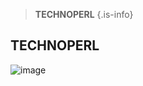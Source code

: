 > **TECHNOPERL**
{.is-info}
## **TECHNOPERL**
![image](https://user-images.githubusercontent.com/49417479/110871663-dd79d880-82df-11eb-8530-8dafd34a9cdb.png)
